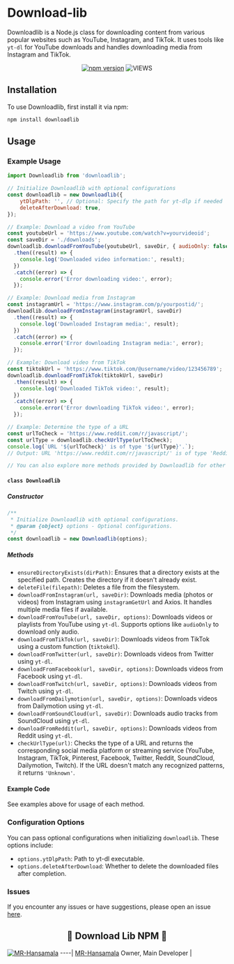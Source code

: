 # Download-lib

Downloadlib is a Node.js class for downloading content from various popular websites such as YouTube, Instagram, and TikTok. It uses tools like `yt-dl` for YouTube downloads and handles downloading media from Instagram and TikTok.

<div align="center">

[![npm version](https://badge.fury.io/js/download-lib.svg)](https://badge.fury.io/js/downloadlib)
![VIEWS](https://komarev.com/ghpvc/?username=mrhansamala-download-lib&label=REPOSITORY+VIEWS&style=for-the-badge)

</div>

## Installation

To use Downloadlib, first install it via npm:

```bash
npm install downloadlib
```

## Usage

### Example Usage

```javascript
import Downloadlib from 'downloadlib';

// Initialize Downloadlib with optional configurations
const downloadlib = new Downloadlib({
    ytDlpPath: '', // Optional: Specify the path for yt-dlp if needed
    deleteAfterDownload: true,
});

// Example: Download a video from YouTube
const youtubeUrl = 'https://www.youtube.com/watch?v=yourvideoid';
const saveDir = './downloads';
downloadlib.downloadFromYouTube(youtubeUrl, saveDir, { audioOnly: false })
  .then((result) => {
    console.log('Downloaded video information:', result);
  })
  .catch((error) => {
    console.error('Error downloading video:', error);
  });

// Example: Download media from Instagram
const instagramUrl = 'https://www.instagram.com/p/yourpostid/';
downloadlib.downloadFromInstagram(instagramUrl, saveDir)
  .then((result) => {
    console.log('Downloaded Instagram media:', result);
  })
  .catch((error) => {
    console.error('Error downloading Instagram media:', error);
  });

// Example: Download video from TikTok
const tiktokUrl = 'https://www.tiktok.com/@username/video/123456789';
downloadlib.downloadFromTikTok(tiktokUrl, saveDir)
  .then((result) => {
    console.log('Downloaded TikTok video:', result);
  })
  .catch((error) => {
    console.error('Error downloading TikTok video:', error);
  });

// Example: Determine the type of a URL
const urlToCheck = 'https://www.reddit.com/r/javascript/';
const urlType = downloadlib.checkUrlType(urlToCheck);
console.log(`URL '${urlToCheck}' is of type '${urlType}'.`);
// Output: URL 'https://www.reddit.com/r/javascript/' is of type 'Reddit'.

// You can also explore more methods provided by Downloadlib for other functionalities.
```


#### `class Downloadlib`

##### Constructor

```javascript
/**
 * Initialize Downloadlib with optional configurations.
 * @param {object} options - Optional configurations.
 */
const downloadlib = new Downloadlib(options);
```

##### Methods

- `ensureDirectoryExists(dirPath)`: Ensures that a directory exists at the specified path. Creates the directory if it doesn't already exist.
- `deleteFile(filepath)`: Deletes a file from the filesystem.
- `downloadFromInstagram(url, saveDir)`: Downloads media (photos or videos) from Instagram using `instagramGetUrl` and Axios. It handles multiple media files if available.
- `downloadFromYouTube(url, saveDir, options)`: Downloads videos or playlists from YouTube using `yt-dl`. Supports options like `audioOnly` to download only audio.
- `downloadFromTikTok(url, saveDir)`: Downloads videos from TikTok using a custom function (`tiktokdl`).
- `downloadFromTwitter(url, saveDir)`: Downloads videos from Twitter using `yt-dl`.
- `downloadFromFacebook(url, saveDir, options)`: Downloads videos from Facebook using `yt-dl`.
- `downloadFromTwitch(url, saveDir, options)`: Downloads videos from Twitch using `yt-dl`.
- `downloadFromDailymotion(url, saveDir, options)`: Downloads videos from Dailymotion using `yt-dl`.
- `downloadFromSoundCloud(url, saveDir)`: Downloads audio tracks from SoundCloud using `yt-dl`.
- `downloadFromReddit(url, saveDir, options)`: Downloads videos from Reddit using `yt-dl`.
- `checkUrlType(url)`: Checks the type of a URL and returns the corresponding social media platform or streaming service (YouTube, Instagram, TikTok, Pinterest, Facebook, Twitter, Reddit, SoundCloud, Dailymotion, Twitch). If the URL doesn't match any recognized patterns, it returns `'Unknown'`.

#### Example Code

See examples above for usage of each method.

### Configuration Options

You can pass optional configurations when initializing `downloadlib`. These options include:

- `options.ytDlpPath`: Path to yt-dl executable.
- `options.deleteAfterDownload`: Whether to delete the downloaded files after completion.

### Issues

If you encounter any issues or have suggestions, please open an issue [here](https://github.com/mrhansamala/Download-Lib/issues).

<h2 align="center">🔰 Download Lib NPM 🔰
</h2>

[![MR-Hansamala](https://github.com/mrhansamala.png)](https://github.com/mrhansamala) 
----|
[MR-Hansamala](https://github.com/mrhansamala) 
Owner, Main Developer |
